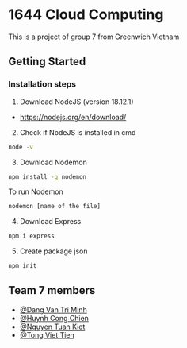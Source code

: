 # 1644 Cloud Computing
This is a project of group 7 from Greenwich Vietnam
## Getting Started
### Installation steps
1. Download NodeJS (version 18.12.1)
- https://nodejs.org/en/download/

2. Check if NodeJS is installed in cmd
```bash
node -v
```

3. Download Nodemon
```bash
npm install -g nodemon
```

To run Nodemon
```bash
nodemon [name of the file]
```

4. Download Express
```bash
npm i express
```

5. Create package json 
```bash
npm init
```

## Team 7 members

- [@Dang Van Tri Minh](https://github.com/Minh8x8)
- [@Huynh Cong Chien](https://github.com/Wowwhat1)
- [@Nguyen Tuan Kiet](https://github.com/KieTuaNguyen)
- [@Tong Viet Tien]()
